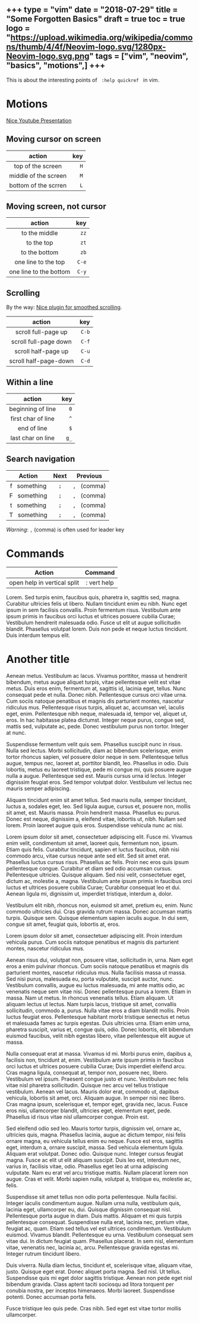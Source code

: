 +++
type = "vim"
date = "2018-07-29"
title = "Some Forgotten Basics"
draft = true
toc = true
logo = "https://upload.wikimedia.org/wikipedia/commons/thumb/4/4f/Neovim-logo.svg/1280px-Neovim-logo.svg.png"
tags = ["vim", "neovim", "basics", "motions",]
+++
-----

This is about the interesting points of &nbsp; ```:help quickref``` &nbsp; in vim.

# Motions

[Nice Youtube Presentation](https://youtu.be/Qem8cpbJeYc)


## Moving cursor on screen

|        action        | key |
|:--------------------:|----:|
|   top of the screen  | `H` |
| middle of the screen | `M` |
| bottom of the scrren | `L` |


## Moving screen, not cursor

| action                      | key        |
| :-------------------------: | ---------: |
| to the middle               | `zz`       |
| to the top                  | `zt`       |
| to the bottom               | `zb`       |
| one line to the top         | `C-e`      |
| one line to the bottom      | `C-y`      |

## Scrolling

By the way: [Nice plugin for smoothed scrolling](https://github.com/terryma/vim-smooth-scroll).

| action                      | key        |
| :-------------------------: | ---------: |
| scroll full-page up         | `C-b`      |
| scroll full-page down       | `C-f`      |
| scroll half-page up         | `C-u`      |
| scroll half-page-down       | `C-d`      |


## Within a line

|       action       |  key |
|:------------------:|-----:|
|  beginning of line |  `0` |
| first char of line |  `^` |
|     end of line    |  `$` |
|  last char on line | `g_` |


## Search navigation

| Action                 | Next   | Previous           |
| :--------------------: | :----: | :-----------:      |
| f &nbsp; something     | `;`    | `,` &nbsp; (comma) |
| F &nbsp; something     | `;`    | `,` &nbsp; (comma) |
| t &nbsp; something     | `;`    | `,` &nbsp; (comma) |
| T &nbsp; something     | `;`    | `,` &nbsp; (comma) |

*Warning*: `,` (comma) is often used for leader key


# Commands

|           Action           |      Command     |
|:--------------------------:|:----------------:|
| open help in vertical split | :&nbsp;vert help |

Lorem. Sed turpis enim, faucibus quis, pharetra in, sagittis sed, magna.
Curabitur ultricies felis ut libero. Nullam tincidunt enim eu nibh. Nunc eget
ipsum in sem facilisis convallis. Proin fermentum risus. Vestibulum ante ipsum
primis in faucibus orci luctus et ultrices posuere cubilia Curae; Vestibulum
hendrerit malesuada odio. Fusce ut elit ut augue sollicitudin blandit. Phasellus
volutpat lorem. Duis non pede et neque luctus tincidunt. Duis interdum tempus
elit.

# Another title

Aenean metus. Vestibulum ac lacus. Vivamus porttitor, massa ut hendrerit
bibendum, metus augue aliquet turpis, vitae pellentesque velit est vitae metus.
Duis eros enim, fermentum at, sagittis id, lacinia eget, tellus. Nunc consequat
pede et nulla. Donec nibh. Pellentesque cursus orci vitae urna. Cum sociis
natoque penatibus et magnis dis parturient montes, nascetur ridiculus mus.
Pellentesque risus turpis, aliquet ac, accumsan vel, iaculis eget, enim.
Pellentesque nibh neque, malesuada id, tempor vel, aliquet ut, eros. In hac
habitasse platea dictumst. Integer neque purus, congue sed, mattis sed,
vulputate ac, pede. Donec vestibulum purus non tortor. Integer at nunc.

Suspendisse fermentum velit quis sem. Phasellus suscipit nunc in risus. Nulla
sed lectus. Morbi sollicitudin, diam ac bibendum scelerisque, enim tortor
rhoncus sapien, vel posuere dolor neque in sem. Pellentesque tellus augue,
tempus nec, laoreet at, porttitor blandit, leo. Phasellus in odio. Duis
lobortis, metus eu laoreet tristique, pede mi congue mi, quis posuere augue
nulla a augue. Pellentesque sed est. Mauris cursus urna id lectus. Integer
dignissim feugiat eros. Sed tempor volutpat dolor. Vestibulum vel lectus nec
mauris semper adipiscing.

Aliquam tincidunt enim sit amet tellus. Sed mauris nulla, semper tincidunt,
luctus a, sodales eget, leo. Sed ligula augue, cursus et, posuere non, mollis
sit amet, est. Mauris massa. Proin hendrerit massa. Phasellus eu purus. Donec
est neque, dignissim a, eleifend vitae, lobortis ut, nibh. Nullam sed lorem.
Proin laoreet augue quis eros. Suspendisse vehicula nunc ac nisi.

Lorem ipsum dolor sit amet, consectetuer adipiscing elit. Fusce mi. Vivamus enim
velit, condimentum sit amet, laoreet quis, fermentum non, ipsum. Etiam quis
felis. Curabitur tincidunt, sapien et luctus faucibus, nibh nisi commodo arcu,
vitae cursus neque ante sed elit. Sed sit amet erat. Phasellus luctus cursus
risus. Phasellus ac felis. Proin nec eros quis ipsum pellentesque congue.
Curabitur et diam sed odio accumsan cursus. Pellentesque ultricies. Quisque
aliquam. Sed nisi velit, consectetuer eget, dictum ac, molestie a, magna.
Vestibulum ante ipsum primis in faucibus orci luctus et ultrices posuere cubilia
Curae; Curabitur consequat leo et dui. Aenean ligula mi, dignissim ut, imperdiet
tristique, interdum a, dolor.

Vestibulum elit nibh, rhoncus non, euismod sit amet, pretium eu, enim. Nunc
commodo ultricies dui. Cras gravida rutrum massa. Donec accumsan mattis turpis.
Quisque sem. Quisque elementum sapien iaculis augue. In dui sem, congue sit
amet, feugiat quis, lobortis at, eros.

Lorem ipsum dolor sit amet, consectetuer adipiscing elit. Proin interdum
vehicula purus. Cum sociis natoque penatibus et magnis dis parturient montes,
nascetur ridiculus mus.

Aenean risus dui, volutpat non, posuere vitae, sollicitudin in, urna. Nam eget
eros a enim pulvinar rhoncus. Cum sociis natoque penatibus et magnis dis
parturient montes, nascetur ridiculus mus. Nulla facilisis massa ut massa. Sed
nisi purus, malesuada eu, porta vulputate, suscipit auctor, nunc. Vestibulum
convallis, augue eu luctus malesuada, mi ante mattis odio, ac venenatis neque
sem vitae nisi. Donec pellentesque purus a lorem. Etiam in massa. Nam ut metus.
In rhoncus venenatis tellus. Etiam aliquam. Ut aliquam lectus ut lectus. Nam
turpis lacus, tristique sit amet, convallis sollicitudin, commodo a, purus.
Nulla vitae eros a diam blandit mollis. Proin luctus feugiat eros. Pellentesque
habitant morbi tristique senectus et netus et malesuada fames ac turpis egestas.
Duis ultricies urna. Etiam enim urna, pharetra suscipit, varius et, congue quis,
odio. Donec lobortis, elit bibendum euismod faucibus, velit nibh egestas libero,
vitae pellentesque elit augue ut massa.

Nulla consequat erat at massa. Vivamus id mi. Morbi purus enim, dapibus a,
facilisis non, tincidunt at, enim. Vestibulum ante ipsum primis in faucibus orci
luctus et ultrices posuere cubilia Curae; Duis imperdiet eleifend arcu. Cras
magna ligula, consequat at, tempor non, posuere nec, libero. Vestibulum vel
ipsum. Praesent congue justo et nunc. Vestibulum nec felis vitae nisl pharetra
sollicitudin. Quisque nec arcu vel tellus tristique vestibulum. Aenean vel
lacus. Mauris dolor erat, commodo ut, dapibus vehicula, lobortis sit amet, orci.
Aliquam augue. In semper nisi nec libero. Cras magna ipsum, scelerisque et,
tempor eget, gravida nec, lacus. Fusce eros nisi, ullamcorper blandit, ultricies
eget, elementum eget, pede. Phasellus id risus vitae nisl ullamcorper congue.
Proin est.

Sed eleifend odio sed leo. Mauris tortor turpis, dignissim vel, ornare ac,
ultricies quis, magna. Phasellus lacinia, augue ac dictum tempor, nisi felis
ornare magna, eu vehicula tellus enim eu neque. Fusce est eros, sagittis eget,
interdum a, ornare suscipit, massa. Sed vehicula elementum ligula. Aliquam erat
volutpat. Donec odio. Quisque nunc. Integer cursus feugiat magna. Fusce ac elit
ut elit aliquam suscipit. Duis leo est, interdum nec, varius in, facilisis
vitae, odio. Phasellus eget leo at urna adipiscing vulputate. Nam eu erat vel
arcu tristique mattis. Nullam placerat lorem non augue. Cras et velit. Morbi
sapien nulla, volutpat a, tristique eu, molestie ac, felis.

Suspendisse sit amet tellus non odio porta pellentesque. Nulla facilisi. Integer
iaculis condimentum augue. Nullam urna nulla, vestibulum quis, lacinia eget,
ullamcorper eu, dui. Quisque dignissim consequat nisl. Pellentesque porta augue
in diam. Duis mattis. Aliquam et mi quis turpis pellentesque consequat.
Suspendisse nulla erat, lacinia nec, pretium vitae, feugiat ac, quam. Etiam sed
tellus vel est ultrices condimentum. Vestibulum euismod. Vivamus blandit.
Pellentesque eu urna. Vestibulum consequat sem vitae dui. In dictum feugiat
quam. Phasellus placerat. In sem nisl, elementum vitae, venenatis nec, lacinia
ac, arcu. Pellentesque gravida egestas mi. Integer rutrum tincidunt libero.

Duis viverra. Nulla diam lectus, tincidunt et, scelerisque vitae, aliquam vitae,
justo. Quisque eget erat. Donec aliquet porta magna. Sed nisl. Ut tellus.
Suspendisse quis mi eget dolor sagittis tristique. Aenean non pede eget nisl
bibendum gravida. Class aptent taciti sociosqu ad litora torquent per conubia
nostra, per inceptos himenaeos. Morbi laoreet. Suspendisse potenti. Donec
accumsan porta felis.

Fusce tristique leo quis pede. Cras nibh. Sed eget est vitae tortor mollis
ullamcorper. 

